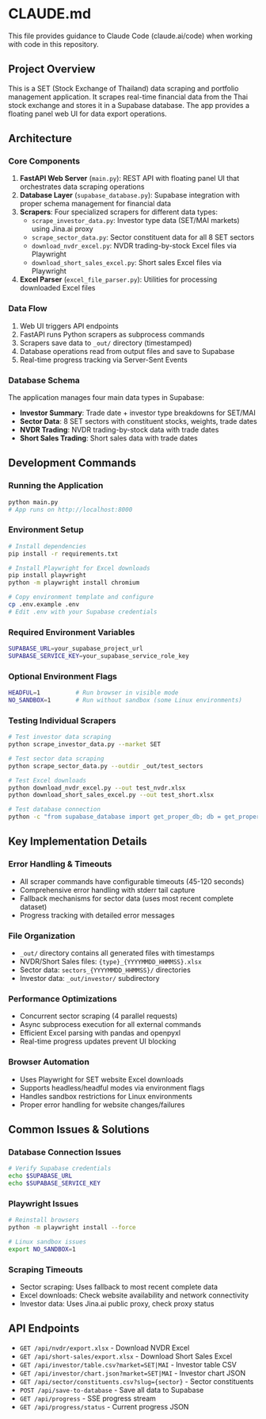 # CLAUDE.md

This file provides guidance to Claude Code (claude.ai/code) when working with code in this repository.

## Project Overview

This is a SET (Stock Exchange of Thailand) data scraping and portfolio management application. It scrapes real-time financial data from the Thai stock exchange and stores it in a Supabase database. The app provides a floating panel web UI for data export operations.

## Architecture

### Core Components

1. **FastAPI Web Server** (`main.py`): REST API with floating panel UI that orchestrates data scraping operations
2. **Database Layer** (`supabase_database.py`): Supabase integration with proper schema management for financial data
3. **Scrapers**: Four specialized scrapers for different data types:
   - `scrape_investor_data.py`: Investor type data (SET/MAI markets) using Jina.ai proxy
   - `scrape_sector_data.py`: Sector constituent data for all 8 SET sectors
   - `download_nvdr_excel.py`: NVDR trading-by-stock Excel files via Playwright
   - `download_short_sales_excel.py`: Short sales Excel files via Playwright
4. **Excel Parser** (`excel_file_parser.py`): Utilities for processing downloaded Excel files

### Data Flow

1. Web UI triggers API endpoints
2. FastAPI runs Python scrapers as subprocess commands
3. Scrapers save data to `_out/` directory (timestamped)
4. Database operations read from output files and save to Supabase
5. Real-time progress tracking via Server-Sent Events

### Database Schema

The application manages four main data types in Supabase:
- **Investor Summary**: Trade date + investor type breakdowns for SET/MAI
- **Sector Data**: 8 SET sectors with constituent stocks, weights, trade dates
- **NVDR Trading**: NVDR trading-by-stock data with trade dates
- **Short Sales Trading**: Short sales data with trade dates

## Development Commands

### Running the Application
```bash
python main.py
# App runs on http://localhost:8000
```

### Environment Setup
```bash
# Install dependencies
pip install -r requirements.txt

# Install Playwright for Excel downloads
pip install playwright
python -m playwright install chromium

# Copy environment template and configure
cp .env.example .env
# Edit .env with your Supabase credentials
```

### Required Environment Variables
```bash
SUPABASE_URL=your_supabase_project_url
SUPABASE_SERVICE_KEY=your_supabase_service_role_key
```

### Optional Environment Flags
```bash
HEADFUL=1          # Run browser in visible mode
NO_SANDBOX=1       # Run without sandbox (some Linux environments)
```

### Testing Individual Scrapers
```bash
# Test investor data scraping
python scrape_investor_data.py --market SET

# Test sector data scraping
python scrape_sector_data.py --outdir _out/test_sectors

# Test Excel downloads
python download_nvdr_excel.py --out test_nvdr.xlsx
python download_short_sales_excel.py --out test_short.xlsx

# Test database connection
python -c "from supabase_database import get_proper_db; db = get_proper_db(); print('Connected!')"
```

## Key Implementation Details

### Error Handling & Timeouts
- All scraper commands have configurable timeouts (45-120 seconds)
- Comprehensive error handling with stderr tail capture
- Fallback mechanisms for sector data (uses most recent complete dataset)
- Progress tracking with detailed error messages

### File Organization
- `_out/` directory contains all generated files with timestamps
- NVDR/Short Sales files: `{type}_{YYYYMMDD_HHMMSS}.xlsx`
- Sector data: `sectors_{YYYYMMDD_HHMMSS}/` directories
- Investor data: `_out/investor/` subdirectory

### Performance Optimizations
- Concurrent sector scraping (4 parallel requests)
- Async subprocess execution for all external commands
- Efficient Excel parsing with pandas and openpyxl
- Real-time progress updates prevent UI blocking

### Browser Automation
- Uses Playwright for SET website Excel downloads
- Supports headless/headful modes via environment flags
- Handles sandbox restrictions for Linux environments
- Proper error handling for website changes/failures

## Common Issues & Solutions

### Database Connection Issues
```bash
# Verify Supabase credentials
echo $SUPABASE_URL
echo $SUPABASE_SERVICE_KEY
```

### Playwright Issues
```bash
# Reinstall browsers
python -m playwright install --force

# Linux sandbox issues
export NO_SANDBOX=1
```

### Scraping Timeouts
- Sector scraping: Uses fallback to most recent complete data
- Excel downloads: Check website availability and network connectivity
- Investor data: Uses Jina.ai public proxy, check proxy status

## API Endpoints

- `GET /api/nvdr/export.xlsx` - Download NVDR Excel
- `GET /api/short-sales/export.xlsx` - Download Short Sales Excel  
- `GET /api/investor/table.csv?market=SET|MAI` - Investor table CSV
- `GET /api/investor/chart.json?market=SET|MAI` - Investor chart JSON
- `GET /api/sector/constituents.csv?slug={sector}` - Sector constituents
- `POST /api/save-to-database` - Save all data to Supabase
- `GET /api/progress` - SSE progress stream
- `GET /api/progress/status` - Current progress JSON